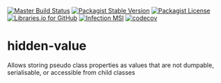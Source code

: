 [![Master Build Status](https://travis-ci.com/CJDennis/hidden-value.svg?branch=master)](https://travis-ci.com/CJDennis/hidden-value)
[![Packagist Stable Version](https://img.shields.io/packagist/v/cjdennis/hidden-value.svg)](https://packagist.org/packages/CJDennis/hidden-value)
[![Packagist License](https://img.shields.io/packagist/l/cjdennis/hidden-value.svg)](https://packagist.org/packages/CJDennis/hidden-value)
[![Libraries.io for GitHub](https://img.shields.io/librariesio/github/CJDennis/hidden-value.svg)](https://libraries.io/github/CJDennis/hidden-value)
[![Infection MSI](https://badge.stryker-mutator.io/github.com/CJDennis/hidden-value/master)](https://infection.github.io)
[![codecov](https://codecov.io/gh/CJDennis/hidden-value/branch/master/graph/badge.svg)](https://codecov.io/gh/CJDennis/hidden-value)
# hidden-value
Allows storing pseudo class properties as values that are not dumpable, serialisable, or accessible from child classes
